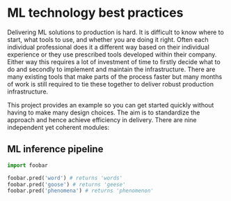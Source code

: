 # ML technology best practices

Delivering ML solutions to production is hard. It is difficult to know where to start, what tools to use, and whether you are doing it right. Often each individual professional does it a different way based on their individual experience or they use prescribed tools developed within their company. Either way this requires a lot of investment of time to firstly decide what to do and secondly to implement and maintain the infrastructure. There are many existing tools that make parts of the process faster but many months of work is still required to tie these together to deliver robust production infrastructure.

This project provides an example so you can get started quickly without having to make many design choices. The aim is to standardize the approach and hence achieve efficiency in delivery. There are nine independent yet coherent modules: 

## ML inference pipeline
```python
import foobar

foobar.pred('word') # returns 'words'
foobar.pred('goose') # returns 'geese'
foobar.pred('phenomena') # returns 'phenomenon'
```